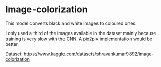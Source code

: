 # Image-colorization

This model converts black and white images to coloured ones. 

I only used a third of the images available in the dataset mainly because training is very slow with the CNN. A pix2pix implementation would be better.

Dataset: https://www.kaggle.com/datasets/shravankumar9892/image-colorization
